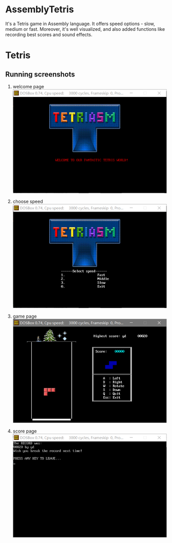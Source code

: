 # AssemblyTetris
It's a Tetris game in Assembly language. It offers speed options - slow, medium or fast. Moreover, it's well visualized, and also added functions like recording best scores and sound effects.
# Tetris

## Running screenshots

1. welcome page ![welcome page](/screenshots/1.png?raw=true)

2. choose speed ![choose speed](/screenshots/2.png?raw=true)

3. game page ![game page](/screenshots/3.png?raw=true)

4. score page ![score page](/screenshots/4.png?raw=true)
